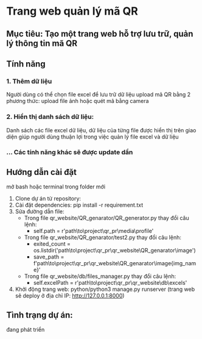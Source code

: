 # Trang web quản lý mã QR
## Mục tiêu: Tạo một trang web hỗ trợ lưu trữ, quản lý thông tin mã QR

## Tính năng
### 1. Thêm dữ liệu
Người dùng có thể chọn file excel để lưu trữ dữ liệu upload mã QR bằng 2 phương thức: upload file ảnh hoặc quét mã bằng camera
### 2. Hiển thị danh sách dữ liệu:
Danh sách các file excel dữ liệu, dữ liệu của từng file được hiển thị trên giao diện giúp người dùng thuận lợi trong việc quản lý file excel và dữ liệu
### ... Các tính năng khác sẽ được update dần

## Hướng dẫn cài đặt
mở bash hoặc terminal trong folder mới
1. Clone dự án từ repository:
2. Cài đặt dependencies: pip install -r requirement.txt
3. Sửa đường dẫn file:
   - Trong file qr_website/QR_genarator/QR_generator.py thay đổi câu lệnh:
      - self.path = r'path\to\project\qr_pr\media\profile'
   - Trong file qr_website/QR_genarator/test2.py thay đổi câu lệnh:
      - exited_count = os.listdir('path\to\project\qr_pr\qr_website\QR_genarator\image')
      - save_path = f'path\to\project\qr_pr\qr_website\QR_genarator\image\{img_name}'
   - Trong file qr_website/db/files_manager.py thay đổi câu lệnh:
      - self.excelPath = r'path\to\project\qr_pr\qr_website\db\excels'
5. Khởi động trang web: python/python3 manage.py runserver (trang web sẽ deploy ở địa chỉ IP: http://127.0.0.1:8000)

## Tình trạng dự án:
đang phát triển



